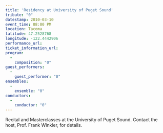 ```yaml
---
title: 'Residency at University of Puget Sound'
tribute: "0"
datestamp: 2010-03-10
event_time: 08:00 PM
location: Tacoma
latitude: 47.2528768
longitude: -122.4442906
performance_url: 
ticket_information_url: 
program: 
  -
    composition: "0"
guest_performers: 
  -
    guest_performer: "0"
ensembles: 
  -
    ensemble: "0"
conductors: 
  -
    conductor: "0"
---
```

Recital and Masterclasses at the University of Puget Sound.  Contact the host, Prof. Frank Winkler, for details.